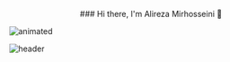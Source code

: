 
<p align="center">
  ### Hi there, I'm Alireza Mirhosseini 👋
</p>

  <img align="center" src="[demo.gif](https://github.com/AlirezaMirhosseini/AlirezaMirhosseini/blob/main/giphy%20(4).gif)" alt="animated" />
<!-- ![giphy (4)](https://user-images.githubusercontent.com/77657205/201484517-9096c9a8-cc2a-4399-913c-c575ff7894a7.gif) -->

![header](https://capsule-render.vercel.app/api?text=capsule_render&animation=fadeIn)

<!--
**AlirezaMirhosseini/AlirezaMirhosseini** is a ✨ _special_ ✨ repository because its `README.md` (this file) appears on your GitHub profile.

Here are some ideas to get you started:

- 🔭 I’m currently working on ...
- 🌱 I’m currently learning ...
- 👯 I’m looking to collaborate on ...
- 🤔 I’m looking for help with ...
- 💬 Ask me about ...
- 📫 How to reach me: ...
- 😄 Pronouns: ...
- ⚡ Fun fact: ...
-->
